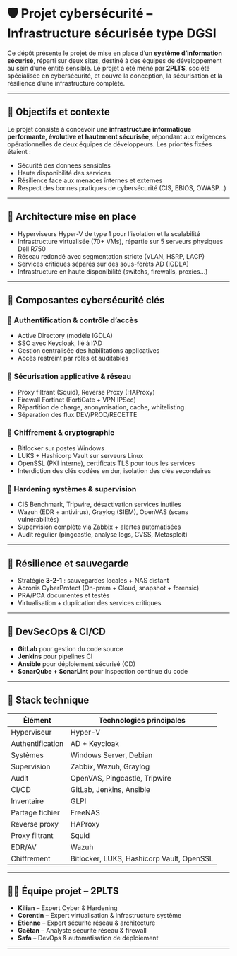 # 🛡️ Projet cybersécurité – Infrastructure sécurisée type DGSI

Ce dépôt présente le projet de mise en place d’un **système d’information sécurisé**, réparti sur deux sites, destiné à des équipes de développement au sein d’une entité sensible. Le projet a été mené par **2PLTS**, société spécialisée en cybersécurité, et couvre la conception, la sécurisation et la résilience d’une infrastructure complète.

---

## 🧩 Objectifs et contexte

Le projet consiste à concevoir une **infrastructure informatique performante, évolutive et hautement sécurisée**, répondant aux exigences opérationnelles de deux équipes de développeurs. Les priorités fixées étaient :

- Sécurité des données sensibles
- Haute disponibilité des services
- Résilience face aux menaces internes et externes
- Respect des bonnes pratiques de cybersécurité (CIS, EBIOS, OWASP…)

---

## 🧱 Architecture mise en place

- Hyperviseurs Hyper-V de type 1 pour l’isolation et la scalabilité
- Infrastructure virtualisée (70+ VMs), répartie sur 5 serveurs physiques Dell R750
- Réseau redondé avec segmentation stricte (VLAN, HSRP, LACP)
- Services critiques séparés sur des sous-forêts AD (IGDLA)
- Infrastructure en haute disponibilité (switchs, firewalls, proxies…)

---

## 🔐 Composantes cybersécurité clés

### 🔹 Authentification & contrôle d’accès
- Active Directory (modèle IGDLA)
- SSO avec Keycloak, lié à l’AD
- Gestion centralisée des habilitations applicatives
- Accès restreint par rôles et auditables

### 🔹 Sécurisation applicative & réseau
- Proxy filtrant (Squid), Reverse Proxy (HAProxy)
- Firewall Fortinet (FortiGate + VPN IPSec)
- Répartition de charge, anonymisation, cache, whitelisting
- Séparation des flux DEV/PROD/RECETTE

### 🔹 Chiffrement & cryptographie
- Bitlocker sur postes Windows
- LUKS + Hashicorp Vault sur serveurs Linux
- OpenSSL (PKI interne), certificats TLS pour tous les services
- Interdiction des clés codées en dur, isolation des clés secondaires

### 🔹 Hardening systèmes & supervision
- CIS Benchmark, Tripwire, désactivation services inutiles
- Wazuh (EDR + antivirus), Graylog (SIEM), OpenVAS (scans vulnérabilités)
- Supervision complète via Zabbix + alertes automatisées
- Audit régulier (pingcastle, analyse logs, CVSS, Metasploit)

---

## 🔄 Résilience et sauvegarde

- Stratégie **3-2-1** : sauvegardes locales + NAS distant
- Acronis CyberProtect (On-prem + Cloud, snapshot + forensic)
- PRA/PCA documentés et testés
- Virtualisation + duplication des services critiques

---

## 🧪 DevSecOps & CI/CD

- **GitLab** pour gestion du code source
- **Jenkins** pour pipelines CI
- **Ansible** pour déploiement sécurisé (CD)
- **SonarQube + SonarLint** pour inspection continue du code

---

## 🧬 Stack technique

| Élément         | Technologies principales                                               |
|----------------|------------------------------------------------------------------------|
| Hyperviseur     | Hyper-V                                                               |
| Authentification | AD + Keycloak                                                        |
| Systèmes        | Windows Server, Debian                                                |
| Supervision     | Zabbix, Wazuh, Graylog                                                |
| Audit           | OpenVAS, Pingcastle, Tripwire                                         |
| CI/CD           | GitLab, Jenkins, Ansible                                              |
| Inventaire      | GLPI                                                                  |
| Partage fichier | FreeNAS                                                               |
| Reverse proxy   | HAProxy                                                               |
| Proxy filtrant  | Squid                                                                 |
| EDR/AV          | Wazuh                                                                 |
| Chiffrement     | Bitlocker, LUKS, Hashicorp Vault, OpenSSL                             |

---

## 🧑‍💻 Équipe projet – 2PLTS

- **Kilian** – Expert Cyber & Hardening
- **Corentin** – Expert virtualisation & infrastructure système  
- **Étienne** – Expert sécurité réseau & architecture  
- **Gaëtan** – Analyste sécurité réseau & firewall  
- **Safa** – DevOps & automatisation de déploiement  

---
